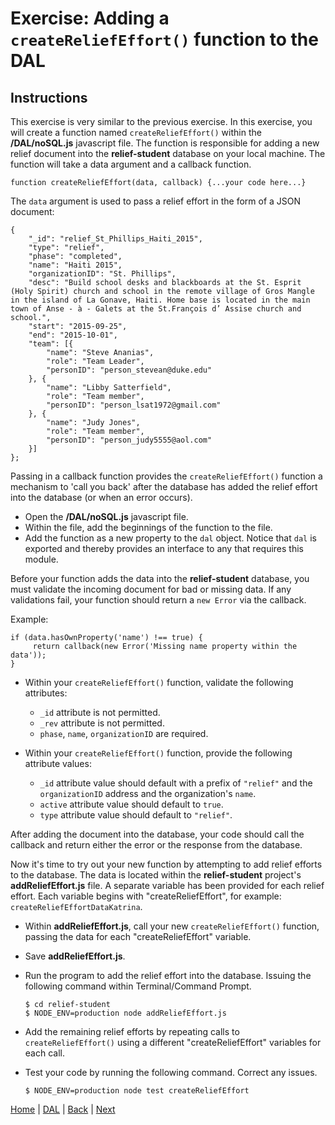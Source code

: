 # Exercise: Adding a `createReliefEffort()` function to the DAL


## Instructions

This exercise is very similar to the previous exercise.  In this exercise, you will create a function named `createReliefEffort()` within the **/DAL/noSQL.js** javascript file.  The function is responsible for adding a new relief document into the **relief-student** database on your local machine. The function will take a data argument and a callback function.

```
function createReliefEffort(data, callback) {...your code here...}
```

The `data` argument is used to pass a relief effort in the form of a JSON document:

```
{
    "_id": "relief_St_Phillips_Haiti_2015",
    "type": "relief",
    "phase": "completed",
    "name": "Haiti 2015",
    "organizationID": "St. Phillips",
    "desc": "Build school desks and blackboards at the St. Esprit (Holy Spirit) church and school in the remote village of Gros Mangle in the island of La Gonave, Haiti. Home base is located in the main town of Anse - à - Galets at the St.François d’ Assise church and school.",
    "start": "2015-09-25",
    "end": "2015-10-01",
    "team": [{
        "name": "Steve Ananias",
        "role": "Team Leader",
        "personID": "person_stevean@duke.edu"
    }, {
        "name": "Libby Satterfield",
        "role": "Team member",
        "personID": "person_lsat1972@gmail.com"
    }, {
        "name": "Judy Jones",
        "role": "Team member",
        "personID": "person_judy5555@aol.com"
    }]
};
```

Passing in a callback function provides the `createReliefEffort()` function a mechanism to 'call you back' after the database has added the relief effort into the database (or when an error occurs).

- Open the **/DAL/noSQL.js** javascript file.
- Within the file, add the beginnings of the function to the file.
- Add the function as a new property to the `dal` object.  Notice that `dal` is exported and thereby provides an interface to any that requires this module.

Before your function adds the data into the **relief-student** database, you must validate the incoming document for bad or missing data. If any validations fail, your function should return a `new Error` via the callback.

Example:

```
if (data.hasOwnProperty('name') !== true) {
     return callback(new Error('Missing name property within the data'));
}
```
- Within your `createReliefEffort()` function, validate the following attributes:
   - `_id` attribute is not permitted.
   - `_rev` attribute is not permitted.
   - `phase`, `name`, `organizationID` are required.

- Within your `createReliefEffort()` function, provide the following attribute values:
   - `_id` attribute value should default with a prefix of `"relief"` and the `organizationID` address and the organization's `name`.
   - `active` attribute value should default to `true`.
   - `type` attribute value should default to `"relief"`.

After adding the document into the database, your code should call the callback and return either the error or the response from the database.

Now it's time to try out your new function by attempting to add relief efforts to the database.  The data is located within the **relief-student** project's **addReliefEffort.js** file. A separate variable has been provided for each relief effort.  Each variable begins with "createReliefEffort", for example: `createReliefEffortDataKatrina`.  

- Within **addReliefEffort.js**, call your new `createReliefEffort()` function, passing the data for each "createReliefEffort" variable.  
- Save **addReliefEffort.js**.
- Run the program to add the relief effort into the database.  Issuing the following command within Terminal/Command Prompt.

   ```
   $ cd relief-student
   $ NODE_ENV=production node addReliefEffort.js
   ```
- Add the remaining relief efforts by repeating calls to `createReliefEffort()` using a different "createReliefEffort" variables for each call.  
- Test your code by running the following command.  Correct any issues.
   ```
   $ NODE_ENV=production node test createReliefEffort
   ```

[Home](/)  |  [DAL](/dbs-and-docs)  |  [Back](/DAL/1)  |  [Next](/DAL/3)   
